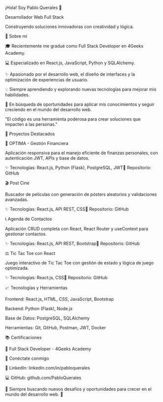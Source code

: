 ¡Hola! Soy Pablo Querales 👋

Desarrollador Web Full Stack

Construyendo soluciones innovadoras con creatividad y lógica.

🚀 Sobre mí

🎓 Recientemente me gradué como Full Stack Developer en 4Geeks Academy.

💻 Especializado en React.js, JavaScript, Python y SQLAlchemy.

✨ Apasionado por el desarrollo web, el diseño de interfaces y la optimización de experiencias de usuario.

💡 Siempre aprendiendo y explorando nuevas tecnologías para mejorar mis habilidades.

💼 En búsqueda de oportunidades para aplicar mis conocimientos y seguir creciendo en el mundo del desarrollo web.

"El código es una herramienta poderosa para crear soluciones que impacten a las personas."

🏢 Proyectos Destacados

🎥 OPTIMA - Gestión Financiera

Aplicación responsiva para el manejo eficiente de finanzas personales, con autenticación JWT, APIs y base de datos.

✨ Tecnologías: React.js, Python (Flask), PostgreSQL, JWT🔗 Repositorio: GitHub

🎬 Post Cine

Buscador de películas con generación de pósters aleatorios y validaciones avanzadas.

✨ Tecnologías: React.js, API REST, CSS🔗 Repositorio: GitHub

📞 Agenda de Contactos

Aplicación CRUD completa con React, React Router y useContext para gestionar contactos.

✨ Tecnologías: React.js, API REST, Bootstrap🔗 Repositorio: GitHub

⚖️ Tic Tac Toe con React

Juego interactivo de Tic Tac Toe con gestión de estado y lógica de juego optimizada.

✨ Tecnologías: React.js, CSS🔗 Repositorio: GitHub

📈 Tecnologías y Herramientas

Frontend: React.js, HTML, CSS, JavaScript, Bootstrap

Backend: Python (Flask), Node.js

Base de Datos: PostgreSQL, SQLAlchemy

Herramientas: Git, GitHub, Postman, JWT, Docker

📚 Certificaciones

🌟 Full Stack Developer - 4Geeks Academy

📱 Conéctate conmigo

💼 LinkedIn: linkedin.com/in/pabloquerales

💻 GitHub: github.com/PabloQuerales

🚀 Siempre buscando nuevos desafíos y oportunidades para crecer en el mundo del desarrollo web. 🌟
